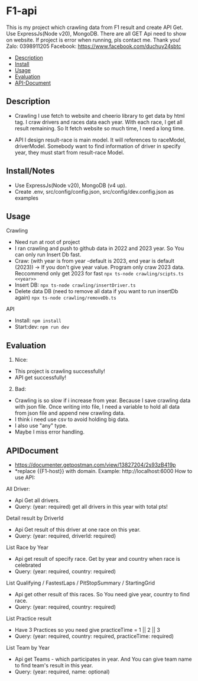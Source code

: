 # F1-api
This is my project which crawling data from F1 result and create API Get. Use ExpressJs(Node v20), MongoDB.
There are all GET Api need to show on website.
If project is error when running, pls contact me. Thank you!
Zalo: 0398911205
Facebook: https://www.facebook.com/duchuy24sbtc

- [Description](#description)
- [Install](#install/notes)
- [Usage](#usage)
- [Evaluation](#evaluation)
- [API-Document](#apidocument)

## Description

- Crawling
I use fetch to website and cheerio library to get data by html tag.
I craw drivers and races data each year. With each race, I get all result remaining. So It fetch website so much time, I need a long time.

- API
I design result-race is main model. It will references to raceModel, driverModel.
Somebody want to find information of driver in specify year, they must start from result-race Model.

## Install/Notes
- Use ExpressJs(Node v20), MongoDB (v4 up).
- Create .env, src/config/config.json, src/config/dev.config.json as examples

## Usage
Crawling
- Need run at root of project
- I ran crawling and push to github data in 2022 and 2023 year. So You can only run Insert Db fast.
- Craw: (with year is from year -default is 2023, end year is default (2023)) -> If you don't give year value. Program only craw 2023 data. Reccommend only get 2023 for fast
```npx ts-node crawling/scipts.ts <<year>>```
- Insert DB:
```npx ts-node crawling/insertDriver.ts```
- Delete data DB (need to remove all data if you want to run insertDb again)
```npx ts-node crawling/removeDb.ts```

API
- Install: 
```npm install```
- Start:dev: 
```npm run dev```

## Evaluation

1. Nice:
- This project is crawling successfully!
- API get successfully!

2. Bad:
- Crawling is so slow if i increase from year. Because I save crawling data with json file. Once writing into file, I need a variable to hold all data from json file and append new crawling data.
- I think i need use csv to avoid holding big data.
- I also use "any" type.
- Maybe I miss error handling.

## APIDocument
- https://documenter.getpostman.com/view/13827204/2s93zB419p
- *replace {{F1-host}} with domain. Example: http://localhost:6000
How to use API:

All Driver:
- Api Get all drivers. 
- Query: (year: required) get all drivers in this year with total pts!

Detail result by DriverId
- Api Get result of this driver at one race on this year.
- Query: (year: required, driverId: required)

List Race by Year
- Api get result of specify race. Get by year and country when race is celebrated
- Query: (year: required, country: required)

List Qualifying / FastestLaps / PitStopSummary / StartingGrid
- Api get other result of this races. So You need give year, country to find race.
- Query: (year: required, country: required)

List Practice result
- Have 3 Practices so you need give practiceTime = 1 || 2 || 3
- Query: (year: required, country: required, practiceTime: required)

List Team by Year
- Api get Teams - which participates in year. And You can give team name to find team's result in this year.
- Query: (year: required, name: optional)
